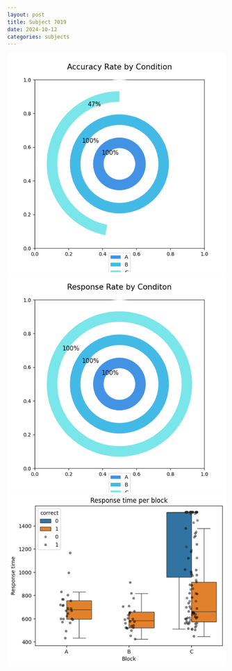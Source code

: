 ```yaml
---
layout: post
title: Subject 7019
date: 2024-10-12
categories: subjects
---
```


![](data/7019/run-9/7019_accuracy_rate.png)
![](data/7019/run-9/7019_response_rate.png)
![](data/7019/run-9/7019_rt.png)
